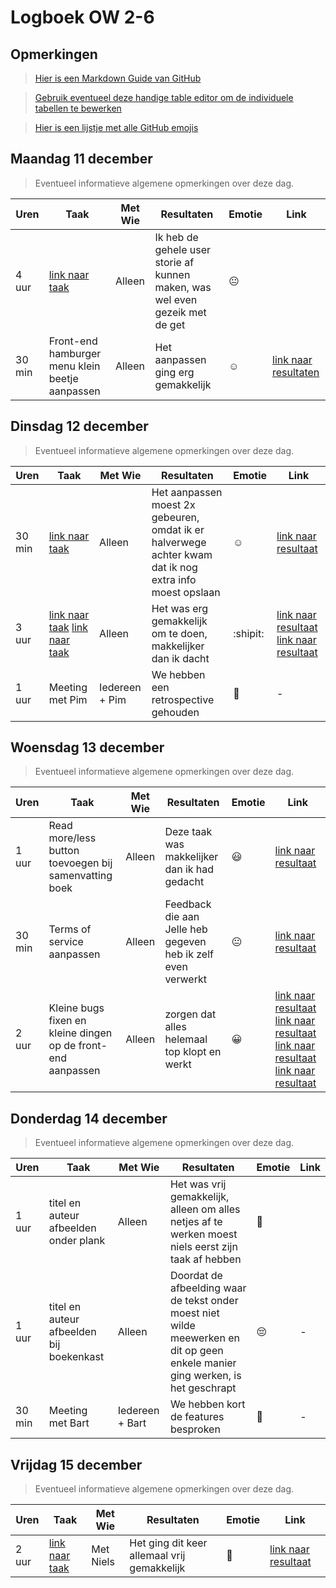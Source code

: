 # Logboek OW 2-6

## Opmerkingen

> [Hier is een Markdown Guide van GitHub](https://guides.github.com/features/mastering-markdown/)

> [Gebruik eventueel deze handige table editor om de individuele tabellen te bewerken](https://www.tablesgenerator.com/markdown_tables)

> [Hier is een lijstje met alle GitHub emojis](https://github.com/ikatyang/emoji-cheat-sheet/blob/master/README.md)

## Maandag 11 december

> Eventueel informatieve algemene opmerkingen over deze dag.

| Uren | Taak  | Met Wie | Resultaten | Emotie | Link |
|---|---|---|---|---|---|
| 4 uur | [link naar taak](https://github.com/HANICA-DWA/project-sep23-klipspringer/issues/231) | Alleen | Ik heb de gehele user storie af kunnen maken, was wel even gezeik met de get | :neutral_face: |  |
| 30 min | Front-end hamburger menu klein beetje aanpassen | Alleen | Het aanpassen ging erg gemakkelijk | :relaxed: | [link naar resultaten](https://github.com/HANICA-DWA/project-sep23-klipspringer/commit/22840f99b16826ef72d9c07e801686b3b36f17f3) |


## Dinsdag 12 december

> Eventueel informatieve algemene opmerkingen over deze dag.

| Uren | Taak  | Met Wie | Resultaten | Emotie | Link |
|---|---|---|---|---|---|
| 30 min | [link naar taak](https://github.com/HANICA-DWA/project-sep23-klipspringer/issues/248) | Alleen | Het aanpassen moest 2x gebeuren, omdat ik er halverwege achter kwam dat ik nog extra info moest opslaan | :relaxed: | [link naar resultaat](https://github.com/HANICA-DWA/project-sep23-klipspringer/commit/c0603662456e09829f824058276652eb32286eaa) |
| 3 uur | [link naar taak](https://github.com/HANICA-DWA/project-sep23-klipspringer/issues/246) [link naar taak](https://github.com/HANICA-DWA/project-sep23-klipspringer/issues/247) | Alleen | Het was erg gemakkelijk om te doen, makkelijker dan ik dacht | :shipit: | [link naar resultaat](https://github.com/HANICA-DWA/project-sep23-klipspringer/commit/c0603662456e09829f824058276652eb32286eaa) [link naar resultaat](https://github.com/HANICA-DWA/project-sep23-klipspringer/commit/f713e5ff6ae70f28fce684ba4eec08696ca5c9ef) |
| 1 uur | Meeting met Pim | Iedereen + Pim | We hebben een retrospective gehouden | :penguin: | - |

## Woensdag 13 december

> Eventueel informatieve algemene opmerkingen over deze dag.

| Uren | Taak  | Met Wie | Resultaten | Emotie | Link |
|---|---|---|---|---|---|
| 1 uur | Read more/less button toevoegen bij samenvatting boek | Alleen | Deze taak was makkelijker dan ik had gedacht | :smiley: | [link naar resultaat](https://github.com/HANICA-DWA/project-sep23-klipspringer/commit/d871bd03c3726a6d6ac5539d8a01973d1834a94b) |
| 30 min | Terms of service aanpassen | Alleen | Feedback die aan Jelle heb gegeven heb ik zelf even verwerkt | :neutral_face: | [link naar resultaat](https://github.com/HANICA-DWA/project-sep23-klipspringer/commit/84510b7ca6d5f12bf75b6e5ecdd34925b455ed17) |
| 2 uur | Kleine bugs fixen en kleine dingen op de front-end aanpassen | Alleen | zorgen dat alles helemaal top klopt en werkt | :grinning: | [link naar resultaat](https://github.com/HANICA-DWA/project-sep23-klipspringer/commit/de227a5362dd8bc8892c0cccaf7874c392d15216) [link naar resultaat](https://github.com/HANICA-DWA/project-sep23-klipspringer/commit/de85f65112a56b0371175c16391fc0426878bc63) [link naar resultaat](https://github.com/HANICA-DWA/project-sep23-klipspringer/commit/1b852e12f7cd98e59721499531d802097834d2ca) [link naar resultaat](https://github.com/HANICA-DWA/project-sep23-klipspringer/commit/56272b21de012b37a9bb1cc397e0846dc84ed673) |

## Donderdag 14 december

> Eventueel informatieve algemene opmerkingen over deze dag.

| Uren | Taak  | Met Wie | Resultaten | Emotie | Link |
|---|---|---|---|---|---|
| 1 uur | titel en auteur afbeelden onder plank | Alleen | Het was vrij gemakkelijk, alleen om alles netjes af te werken moest niels eerst zijn taak af hebben | :slightly_smiling_face: |  |
| 1 uur | titel en auteur afbeelden bij boekenkast | Alleen | Doordat de afbeelding waar de tekst onder moest niet wilde meewerken en dit op geen enkele manier ging werken, is het geschrapt | :pensive: | - |
| 30 min | Meeting met Bart | Iedereen + Bart | We hebben kort de features besproken | :frog: | - |

## Vrijdag 15 december

> Eventueel informatieve algemene opmerkingen over deze dag.

| Uren | Taak  | Met Wie | Resultaten | Emotie | Link |
|---|---|---|---|---|---|
| 2 uur | [link naar taak](https://github.com/HANICA-DWA/project-sep23-klipspringer/issues/244) | Met Niels | Het ging dit keer allemaal vrij gemakkelijk | :hankey: | [link naar resultaat](https://github.com/HANICA-DWA/project-sep23-klipspringer/pull/286) |
